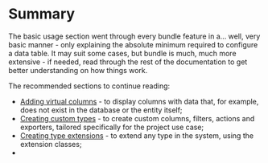 # Summary

The basic usage section went through every bundle feature in a... well, very basic manner - only explaining the absolute minimum required to configure a data table. It may suit some cases, but bundle is much, much more extensive - if needed, read through the rest of the documentation to get better understanding on how things work.

The recommended sections to continue reading:

* [Adding virtual columns](../advanced/adding-virtual-columns.md) - to display columns with data that, for example, does not exist in the database or the entity itself;
* [Creating custom types](../advanced/creating-custom-types.md) - to create custom columns, filters, actions and exporters, tailored specifically for the project use case;
* [Creating type extensions](../advanced/creating-type-extensions.md) - to extend any type in the system, using the extension classes;
*

##

